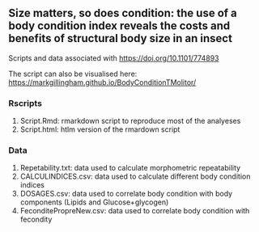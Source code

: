 ## Size matters, so does condition: the use of a body condition index reveals the costs and benefits of structural body size in an insect

Scripts and data associated with https://doi.org/10.1101/774893

The script can also be visualised here: https://markgillingham.github.io/BodyConditionTMolitor/

### Rscripts
1. Script.Rmd: rmarkdown script to reproduce most of the analyeses
2. Script.html: htlm version of the rmardown script

### Data
1. Repetability.txt: data used to calculate morphometric repeatability
2. CALCULINDICES.csv: data used to calculate different body condition indices 
3. DOSAGES.csv: data used to correlate body condition with body components (Lipids and Glucose+glycogen)
4. FeconditePropreNew.csv: data used to correlate body condition with fecondity
